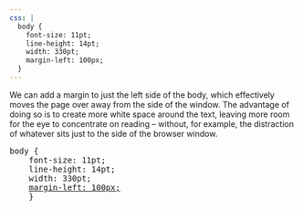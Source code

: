 ```yaml
---
css: |
  body {
    font-size: 11pt;
    line-height: 14pt;
    width: 330pt;
    margin-left: 100px;
  }
---
```


<p>We can add a margin to just the left side of the body, which effectively moves the page over away from the side of the window. The advantage of doing so is to create more white space around the text, leaving more room for the eye to concentrate on reading &ndash; without, for example, the distraction of whatever sits just to the side of the browser window.</p>

<pre>
body {
	font-size: 11pt;
	line-height: 14pt;
	width: 330pt;
	<ins>margin-left: 100px;</ins>
	}
</pre>
